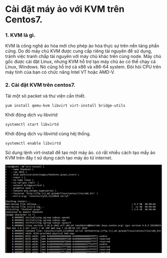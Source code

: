#  Cài đặt máy ảo với KVM trên Centos7.
### 1. KVM là gì.
KVM là công nghệ ảo hóa mới cho phép ảo hóa thực sự trên nền tảng phần cứng. Do đó máy chủ KVM được cung cấp riêng tài nguyên để sử dụng, tránh việc tranh chấp tài nguyên với máy chủ khác trên cùng node. Máy chủ gốc được cài đặt Linux, nhưng KVM hỗ trợ tạo máy chủ ảo có thể chạy cả Linux, Windows. Nó cũng hỗ trợ cả x86 và x86-64 system. Đòi hỏi CPU trên máy tính của bạn có chức năng Intel VT hoặc AMD-V.

### 2. Cài đặt KVM trên centos7.

Tải một sô packet và thư viện cần thiết.
```
yum install qemu-kvm libvirt virt-install bridge-utils
```

Khởi động  dịch vụ libvirtd
```
systemctl start libvirtd
```

Khởi động  dịch vụ libvirtd cùng hêj thống.
```
systemctl enable libvirtd
```

Sử dụng lệnh virt-install để tạo một máy ảo.
có rất nhiều cách tạo mấy ảo KVM trên đây t sử dụng cách tạo máy áo từ internet.

![](anhkvm/anh62.png)



